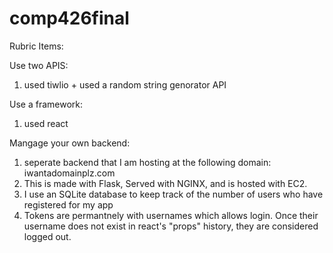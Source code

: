 # comp426final

Rubric  Items:

Use two APIS: 
1. used tiwlio + used a random string genorator API

Use a framework:
1. used react

Mangage your own backend:
1. seperate backend that I am hosting at the following domain: iwantadomainplz.com
2. This is made with Flask, Served with NGINX, and is hosted with EC2.
3. I use an SQLite database to keep track of the number of users who have registered for my app
4. Tokens are permantnely with usernames which allows login. Once their username does not exist in react's "props" history, they are considered logged out. 
